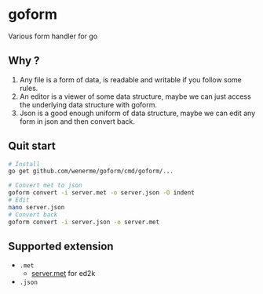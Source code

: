 # goform

Various form handler for go

## Why ?

1. Any file is a form of data, is readable and writable if you follow some rules.
2. An editor is a viewer of some data structure, maybe we can just access the underlying data structure with goform.  
3. Json is a good enough uniform of data structure, maybe we can edit any form in json and then convert back.

## Quit start

```bash
# Install
go get github.com/wenerme/goform/cmd/goform/...

# Convert met to json
goform convert -i server.met -o server.json -O indent
# Edit
nano server.json
# Convert back
goform convert -i server.json -o server.met
```

## Supported extension
* `.met`
  * [server.met](http://wiki.amule.org/wiki/Server.met_file) for ed2k
* `.json`
